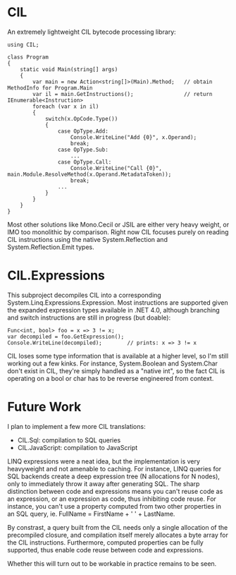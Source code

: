 # CIL

An extremely lightweight CIL bytecode processing library:

    using CIL;

    class Program
    {
        static void Main(string[] args)
        {
			var main = new Action<string[]>(Main).Method;	// obtain MethodInfo for Program.Main
			var il = main.GetInstructions();				// return IEnumerable<Instruction>
			foreach (var x in il)
			{
				switch(x.OpCode.Type())
				{
					case OpType.Add:
						Console.WriteLine("Add {0}", x.Operand);
						break;
					case OpType.Sub:
						...
					case OpType.Call:
						Console.WriteLine("Call {0}", main.Module.ResolveMethod(x.Operand.MetadataToken));
						break;
					...
				}
			}
		}
	}

Most other solutions like Mono.Cecil or JSIL are either very heavy
weight, or IMO too monolithic by comparison. Right now CIL focuses purely
on reading CIL instructions using the native System.Reflection and
System.Reflection.Emit types.

# CIL.Expressions

This subproject decompiles CIL into a corresponding System.Linq.Expressions.Expression.
Most instructions are supported given the expanded expression types available in .NET
4.0, although branching and switch instructions are still in progress (but doable):

    Func<int, bool> foo = x => 3 != x;
    var decompiled = foo.GetExpression();
	Console.WriteLine(decompiled);		  // prints: x => 3 != x

CIL loses some type information that is available at a higher level, so I'm still
working out a few kinks. For instance, System.Boolean and System.Char don't exist
in CIL, they're simply handled as a "native int", so the fact CIL is operating on
a bool or char has to be reverse engineered from context.

# Future Work

I plan to implement a few more CIL translations:

 * CIL.Sql: compilation to SQL queries
 * CIL.JavaScript: compilation to JavaScript

LINQ expressions were a neat idea, but the implementation is very heavyweight and
not amenable to caching. For instance, LINQ queries for SQL backends create a
deep expression tree (N allocations for N nodes), only to immediately throw it away
after generating SQL. The sharp distinction between code and expressions means
you can't reuse code as an expression, or an expression as code, thus inhibiting
code reuse. For instance, you can't use a property computed from two other
properties in an SQL query, ie. FullName = FirstName + ' ' + LastName.

By constrast, a query built from the CIL needs only a single allocation of the
precompiled closure, and compilation itself merely allocates a byte array for
the CIL instructions. Furthermore, computed properties can be fully supported,
thus enable code reuse between code and expressions.

Whether this will turn out to be workable in practice remains to be seen.

